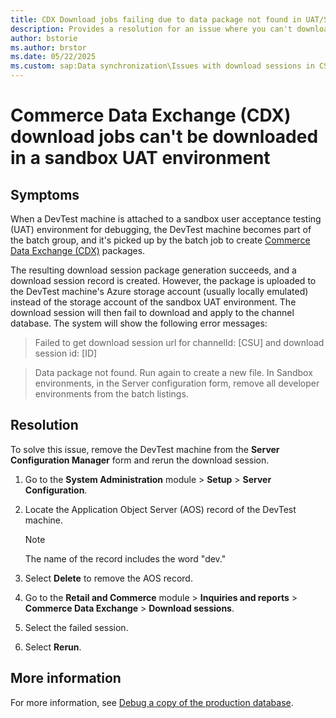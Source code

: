 ```yaml
---
title: CDX Download jobs failing due to data package not found in UAT/Sandbox
description: Provides a resolution for an issue where you can't download sessions in a sandbox user acceptance testing (UAT) environment after debugging. 
author: bstorie
ms.author: brstor
ms.date: 05/22/2025
ms.custom: sap:Data synchronization\Issues with download sessions in CSU
---
```

#  Commerce Data Exchange (CDX) download jobs can't be downloaded in a sandbox UAT environment

## Symptoms

When a DevTest machine is attached to a sandbox user acceptance testing (UAT) environment for debugging, the DevTest machine becomes part of the batch group, and it's picked up by the batch job to create [Commerce Data Exchange (CDX)](/dynamics365/commerce/dev-itpro/implementation-considerations-cdx) packages.

The resulting download session package generation succeeds, and a download session record is created. However, the package is uploaded to the DevTest machine's Azure storage account (usually locally emulated) instead of the storage account of the sandbox UAT environment. The download session will then fail to download and apply to the channel database. The system will show the following error messages:  

> Failed to get download session url for channelId: [CSU] and download session id: [ID]

> Data package not found. Run again to create a new file. In Sandbox environments, in the Server configuration form, remove all developer environments from the batch listings.


## Resolution

To solve this issue, remove the DevTest machine from the **Server Configuration Manager** form and rerun the download session.

1. Go to the **System Administration** module > **Setup** > **Server Configuration**.
2. Locate the Application Object Server (AOS) record of the DevTest machine.

   > [!NOTE]
   > The name of the record includes the word "dev."

3. Select **Delete** to remove the AOS record.
4. Go to the **Retail and Commerce** module > **Inquiries and reports** > **Commerce Data Exchange** > **Download sessions**.
5. Select the failed session.
6. Select **Rerun**.

## More information

For more information, see [Debug a copy of the production database](/dynamics365/fin-ops-core/dev-itpro/database/dbmovement-scenario-debugdiag).
